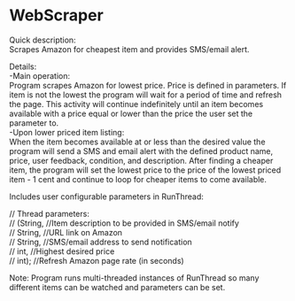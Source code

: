 WebScraper
==========

Quick description:<br>
Scrapes Amazon for cheapest item and provides SMS/email alert.<br>

Details:<br>
-Main operation:<br>
Program scrapes Amazon for lowest price. Price is defined in parameters. If item is not the lowest the program will wait for a period of time and refresh the page. This activity will continue indefinitely until an item becomes available with a price equal or lower than the price the user set the parameter to.<br>
-Upon lower priced item listing:<br>
When the item becomes available at or less than the desired value the program will send a SMS and email alert with the defined product name, price, user feedback, condition, and description. After finding a cheaper item, the program will set the lowest price to the price of the lowest priced item - 1 cent and continue to loop for cheaper items to come available.<br>

Includes user configurable parameters in RunThread:<br>

//		Thread parameters:<br>
//			(String, //Item description to be provided in SMS/email notify<br>
//			String, //URL link on Amazon<br>
//			String, //SMS/email address to send notification<br>
//			int, //Highest desired price<br>
//			int); //Refresh Amazon page rate (in seconds)<br>

Note: Program runs multi-threaded instances of RunThread so many different items can be watched and parameters can be set.<br>
